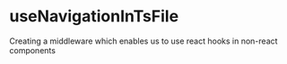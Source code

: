 # useNavigationInTsFile
Creating a middleware which enables us to use react hooks in non-react components

